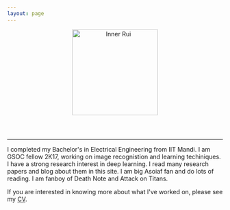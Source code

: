 ```yaml
---
layout: page
---
```


<header>
<a id="go-back-home" href="{{ site.url }}"><img src="{{ site.url }}/images/inner_rui3.png" alt="Inner Rui" height="200" ></a>
</header>

---

I completed my Bachelor's in Electrical Engineering from IIT Mandi. I am GSOC fellow 2K17, working on image recognistion and learning techiniques. 
I have a strong research interest in deep learning. I read many research papers and blog about them in this site.
I am big Asoiaf fan and do lots of reading. I am fanboy of Death Note and Attack on Titans.

If you are interested in knowing more about what I've worked on, please see my [CV]().
